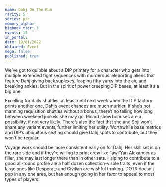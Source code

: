 ```yaml
---
name: Dahj On The Run
rarity: 5
series: pic
memory_alpha:
bigbook_tier: 3
events: 15
in_portal:
date: 19/01/2022
obtained: Event
mega: false
published: true
---
```


We’ve got to quibble about a DIP primary for a character who gets into multiple extended fight sequences with murderous teleporting aliens that feature Dahj giving back suplexes, leaping fifty yards into the air, and breaking ankles. But in the spirit of power creeping DIP bases, at least it’s a big one!

Excelling for daily shuttles, at least until next week when the DIP factory prints another one, Dahj’s event chances are much murkier. If she’s not manning requisition shuttles without a bonus, there’s no telling how long between weekend junkets she may go. Picard show bonuses are a possibility, if not very likely. There’s also the fact that she and Soji won’t share any variant events, further limiting her utility. Worthwhile base metrics and DIP’s ubiquitous seating should give Dahj spots to contribute, but they won’t be regular.

Voyage work should be more consistent early on for Dahj. Her skill set is on the rare side and if they’re willing to print crew like Tawi'Yan Alexander as filler, she may last longer there than in other sets. Helping to contribute to a good all-round profile are a half dozen collection-viable traits, even if the large ones like Desperate and Civilian are wishful thinking. DOTR doesn’t pop in any one area, but has enough going in her favor to appeal to most types of players.
